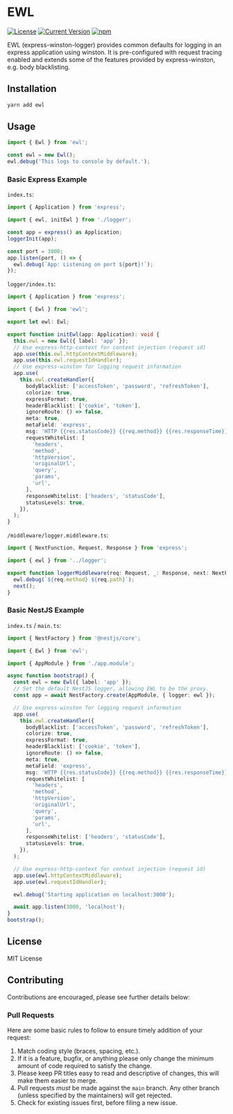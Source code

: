 # EWL

[![License][license-image]][license-url]
[![Current Version](https://img.shields.io/npm/v/ewl.svg)](https://www.npmjs.com/package/ewl)
[![npm](https://img.shields.io/npm/dw/ewl.svg)](https://www.npmjs.com/package/ewl)

[license-url]: https://opensource.org/licenses/MIT
[license-image]: https://img.shields.io/npm/l/make-coverage-badge.svg

EWL (express-winston-logger) provides common defaults for logging in an express application using
winston. It is pre-configured with request tracing enabled and extends some of the features provided
by express-winston, e.g. body blacklisting.

## Installation

```sh
yarn add ewl
```

## Usage

```typescript
import { Ewl } from 'ewl';

const ewl = new Ewl();
ewl.debug('This logs to console by default.');
```

### Basic Express Example

`index.ts`:

```typescript
import { Application } from 'express';

import { ewl, initEwl } from './logger';

const app = express() as Application;
loggerInit(app);

const port = 3000;
app.listen(port, () => {
  ewl.debug(`App: Listening on port ${port}!`);
});
```

`logger/index.ts`:

```typescript
import { Application } from 'express';

import { Ewl } from 'ewl';

export let ewl: Ewl;

export function initEwl(app: Application): void {
  this.ewl = new Ewl({ label: 'app' });
  // Use express-http-context for context injection (request id)
  app.use(this.ewl.httpContextMiddleware);
  app.use(this.ewl.requestIdHandler);
  // Use express-winston for logging request information
  app.use(
    this.ewl.createHandler({
      bodyBlacklist: ['accessToken', 'password', 'refreshToken'],
      colorize: true,
      expressFormat: true,
      headerBlacklist: ['cookie', 'token'],
      ignoreRoute: () => false,
      meta: true,
      metaField: 'express',
      msg: 'HTTP {{res.statusCode}} {{req.method}} {{res.responseTime}}ms {{req.url}}',
      requestWhitelist: [
        'headers',
        'method',
        'httpVersion',
        'originalUrl',
        'query',
        'params',
        'url',
      ],
      responseWhitelist: ['headers', 'statusCode'],
      statusLevels: true,
    }),
  );
}
```

`/middleware/logger.middleware.ts`:

```typescript
import { NextFunction, Request, Response } from 'express';

import { ewl } from '../logger';

export function loggerMiddleware(req: Request, _: Response, next: NextFunction): void {
  ewl.debug(`${req.method} ${req.path}`);
  next();
}
```

### Basic NestJS Example

`index.ts` / `main.ts`:

```typescript
import { NestFactory } from '@nestjs/core';

import { Ewl } from 'ewl';

import { AppModule } from './app.module';

async function bootstrap() {
  const ewl = new Ewl({ label: 'app' });
  // Set the default NestJS logger, allowing EWL to be the proxy.
  const app = await NestFactory.create(AppModule, { logger: ewl });

  // Use express-winston for logging request information
  app.use(
    this.ewl.createHandler({
      bodyBlacklist: ['accessToken', 'password', 'refreshToken'],
      colorize: true,
      expressFormat: true,
      headerBlacklist: ['cookie', 'token'],
      ignoreRoute: () => false,
      meta: true,
      metaField: 'express',
      msg: 'HTTP {{res.statusCode}} {{req.method}} {{res.responseTime}}ms {{req.url}}',
      requestWhitelist: [
        'headers',
        'method',
        'httpVersion',
        'originalUrl',
        'query',
        'params',
        'url',
      ],
      responseWhitelist: ['headers', 'statusCode'],
      statusLevels: true,
    }),
  );

  // Use express-http-context for context injection (request id)
  app.use(ewl.httpContextMiddleware);
  app.use(ewl.requestIdHandler);

  ewl.debug('Starting application on localhost:3000');

  await app.listen(3000, 'localhost');
}
bootstrap();
```

## License

MIT License

## Contributing

Contributions are encouraged, please see further details below:

### Pull Requests

Here are some basic rules to follow to ensure timely addition of your request:

1. Match coding style (braces, spacing, etc.).
2. If it is a feature, bugfix, or anything please only change the minimum amount of code required to
   satisfy the change.
3. Please keep PR titles easy to read and descriptive of changes, this will make them easier to
   merge.
4. Pull requests _must_ be made against the `main` branch. Any other branch (unless specified by the
   maintainers) will get rejected.
5. Check for existing issues first, before filing a new issue.
